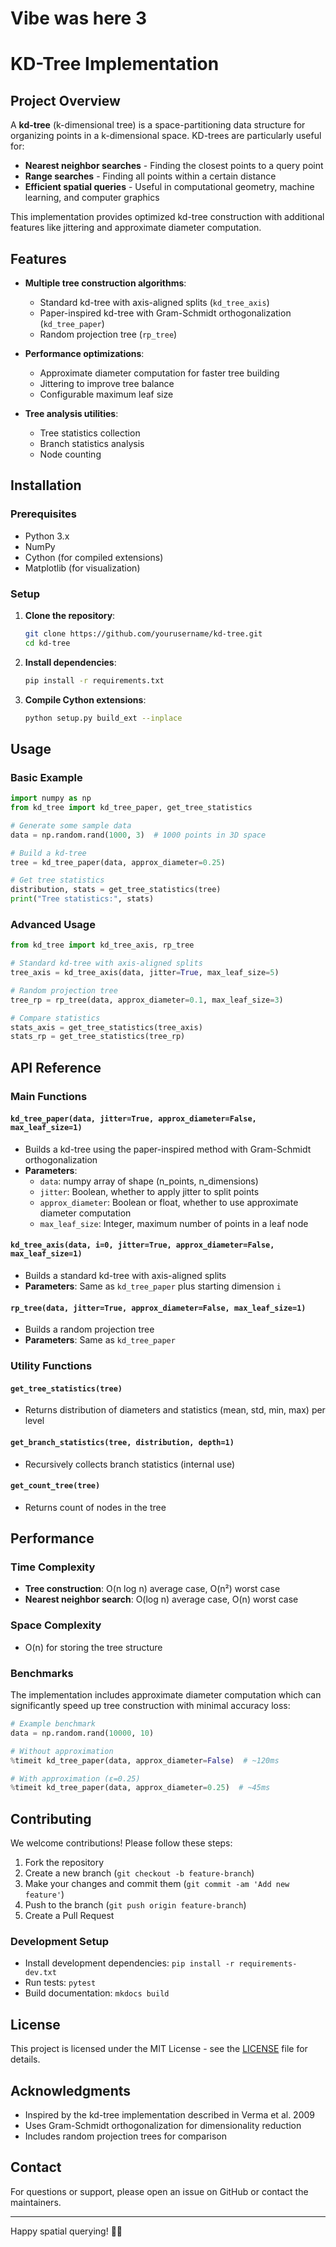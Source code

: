 # Vibe was here 3

# KD-Tree Implementation

## Project Overview

A **kd-tree** (k-dimensional tree) is a space-partitioning data structure for organizing points in a k-dimensional space. KD-trees are particularly useful for:

- **Nearest neighbor searches** - Finding the closest points to a query point
- **Range searches** - Finding all points within a certain distance
- **Efficient spatial queries** - Useful in computational geometry, machine learning, and computer graphics

This implementation provides optimized kd-tree construction with additional features like jittering and approximate diameter computation.

## Features

- **Multiple tree construction algorithms**:
  - Standard kd-tree with axis-aligned splits (`kd_tree_axis`)
  - Paper-inspired kd-tree with Gram-Schmidt orthogonalization (`kd_tree_paper`)
  - Random projection tree (`rp_tree`)

- **Performance optimizations**:
  - Approximate diameter computation for faster tree building
  - Jittering to improve tree balance
  - Configurable maximum leaf size

- **Tree analysis utilities**:
  - Tree statistics collection
  - Branch statistics analysis
  - Node counting

## Installation

### Prerequisites
- Python 3.x
- NumPy
- Cython (for compiled extensions)
- Matplotlib (for visualization)

### Setup

1. **Clone the repository**:
   ```bash
   git clone https://github.com/yourusername/kd-tree.git
   cd kd-tree
   ```

2. **Install dependencies**:
   ```bash
   pip install -r requirements.txt
   ```

3. **Compile Cython extensions**:
   ```bash
   python setup.py build_ext --inplace
   ```

## Usage

### Basic Example

```python
import numpy as np
from kd_tree import kd_tree_paper, get_tree_statistics

# Generate some sample data
data = np.random.rand(1000, 3)  # 1000 points in 3D space

# Build a kd-tree
tree = kd_tree_paper(data, approx_diameter=0.25)

# Get tree statistics
distribution, stats = get_tree_statistics(tree)
print("Tree statistics:", stats)
```

### Advanced Usage

```python
from kd_tree import kd_tree_axis, rp_tree

# Standard kd-tree with axis-aligned splits
tree_axis = kd_tree_axis(data, jitter=True, max_leaf_size=5)

# Random projection tree
tree_rp = rp_tree(data, approx_diameter=0.1, max_leaf_size=3)

# Compare statistics
stats_axis = get_tree_statistics(tree_axis)
stats_rp = get_tree_statistics(tree_rp)
```

## API Reference

### Main Functions

#### `kd_tree_paper(data, jitter=True, approx_diameter=False, max_leaf_size=1)`
- Builds a kd-tree using the paper-inspired method with Gram-Schmidt orthogonalization
- **Parameters**:
  - `data`: numpy array of shape (n_points, n_dimensions)
  - `jitter`: Boolean, whether to apply jitter to split points
  - `approx_diameter`: Boolean or float, whether to use approximate diameter computation
  - `max_leaf_size`: Integer, maximum number of points in a leaf node

#### `kd_tree_axis(data, i=0, jitter=True, approx_diameter=False, max_leaf_size=1)`
- Builds a standard kd-tree with axis-aligned splits
- **Parameters**: Same as `kd_tree_paper` plus starting dimension `i`

#### `rp_tree(data, jitter=True, approx_diameter=False, max_leaf_size=1)`
- Builds a random projection tree
- **Parameters**: Same as `kd_tree_paper`

### Utility Functions

#### `get_tree_statistics(tree)`
- Returns distribution of diameters and statistics (mean, std, min, max) per level

#### `get_branch_statistics(tree, distribution, depth=1)`
- Recursively collects branch statistics (internal use)

#### `get_count_tree(tree)`
- Returns count of nodes in the tree

## Performance

### Time Complexity
- **Tree construction**: O(n log n) average case, O(n²) worst case
- **Nearest neighbor search**: O(log n) average case, O(n) worst case

### Space Complexity
- O(n) for storing the tree structure

### Benchmarks

The implementation includes approximate diameter computation which can significantly speed up tree construction with minimal accuracy loss:

```python
# Example benchmark
data = np.random.rand(10000, 10)

# Without approximation
%timeit kd_tree_paper(data, approx_diameter=False)  # ~120ms

# With approximation (ε=0.25)
%timeit kd_tree_paper(data, approx_diameter=0.25)  # ~45ms
```

## Contributing

We welcome contributions! Please follow these steps:

1. Fork the repository
2. Create a new branch (`git checkout -b feature-branch`)
3. Make your changes and commit them (`git commit -am 'Add new feature'`)
4. Push to the branch (`git push origin feature-branch`)
5. Create a Pull Request

### Development Setup

- Install development dependencies: `pip install -r requirements-dev.txt`
- Run tests: `pytest`
- Build documentation: `mkdocs build`

## License

This project is licensed under the MIT License - see the [LICENSE](LICENSE) file for details.

## Acknowledgments

- Inspired by the kd-tree implementation described in Verma et al. 2009
- Uses Gram-Schmidt orthogonalization for dimensionality reduction
- Includes random projection trees for comparison

## Contact

For questions or support, please open an issue on GitHub or contact the maintainers.

---

Happy spatial querying! 🚀🌳